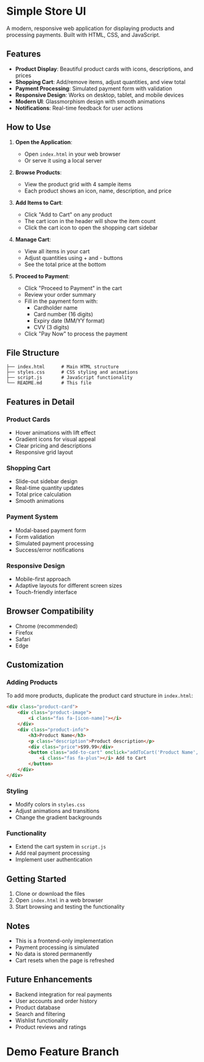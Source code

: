 # Simple Store UI

A modern, responsive web application for displaying products and processing payments. Built with HTML, CSS, and JavaScript.

## Features

- **Product Display**: Beautiful product cards with icons, descriptions, and prices
- **Shopping Cart**: Add/remove items, adjust quantities, and view total
- **Payment Processing**: Simulated payment form with validation
- **Responsive Design**: Works on desktop, tablet, and mobile devices
- **Modern UI**: Glassmorphism design with smooth animations
- **Notifications**: Real-time feedback for user actions

## How to Use

1. **Open the Application**:
   - Open `index.html` in your web browser
   - Or serve it using a local server

2. **Browse Products**:
   - View the product grid with 4 sample items
   - Each product shows an icon, name, description, and price

3. **Add Items to Cart**:
   - Click "Add to Cart" on any product
   - The cart icon in the header will show the item count
   - Click the cart icon to open the shopping cart sidebar

4. **Manage Cart**:
   - View all items in your cart
   - Adjust quantities using + and - buttons
   - See the total price at the bottom

5. **Proceed to Payment**:
   - Click "Proceed to Payment" in the cart
   - Review your order summary
   - Fill in the payment form with:
     - Cardholder name
     - Card number (16 digits)
     - Expiry date (MM/YY format)
     - CVV (3 digits)
   - Click "Pay Now" to process the payment

## File Structure

```
├── index.html      # Main HTML structure
├── styles.css      # CSS styling and animations
├── script.js       # JavaScript functionality
└── README.md       # This file
```

## Features in Detail

### Product Cards
- Hover animations with lift effect
- Gradient icons for visual appeal
- Clear pricing and descriptions
- Responsive grid layout

### Shopping Cart
- Slide-out sidebar design
- Real-time quantity updates
- Total price calculation
- Smooth animations

### Payment System
- Modal-based payment form
- Form validation
- Simulated payment processing
- Success/error notifications

### Responsive Design
- Mobile-first approach
- Adaptive layouts for different screen sizes
- Touch-friendly interface

## Browser Compatibility

- Chrome (recommended)
- Firefox
- Safari
- Edge

## Customization

### Adding Products
To add more products, duplicate the product card structure in `index.html`:

```html
<div class="product-card">
    <div class="product-image">
        <i class="fas fa-[icon-name]"></i>
    </div>
    <div class="product-info">
        <h3>Product Name</h3>
        <p class="description">Product description</p>
        <div class="price">$99.99</div>
        <button class="add-to-cart" onclick="addToCart('Product Name', 99.99)">
            <i class="fas fa-plus"></i> Add to Cart
        </button>
    </div>
</div>
```

### Styling
- Modify colors in `styles.css`
- Adjust animations and transitions
- Change the gradient backgrounds

### Functionality
- Extend the cart system in `script.js`
- Add real payment processing
- Implement user authentication

## Getting Started

1. Clone or download the files
2. Open `index.html` in a web browser
3. Start browsing and testing the functionality

## Notes

- This is a frontend-only implementation
- Payment processing is simulated
- No data is stored permanently
- Cart resets when the page is refreshed

## Future Enhancements

- Backend integration for real payments
- User accounts and order history
- Product database
- Search and filtering
- Wishlist functionality
- Product reviews and ratings
# Demo Feature Branch

